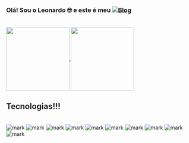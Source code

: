 ### Olá! Sou o Leonardo 🤓 e este é meu     [![Blog](https://img.shields.io/badge/LinkedIn-0077B5?style=for-the-badge&logo=linkedin&logoColor=white)](https://www.linkedin.com/in/onsafe/)<br/><br/>

<a href="https://github.com/Leonardo/github-readme-stats">
  <img height=170 align="center" src="https://github-readme-stats.vercel.app/api?username=OnSaffe&show_icons=true&theme=dracula" />
</a>
<a href="https://github.com/Leonardo/convoychat">
  <img height=170 align="center" src="https://github-readme-stats.vercel.app/api/top-langs?username=OnSaffe&layout=compact&langs_count=8&card_width=320&show_icons=true&theme=dracula" />
</a>

<br/>

## Tecnologias!!!

<div style="display: inline_block"><br/>
<img align="center" alt="mark" src="https://img.shields.io/badge/HTML5-E34F26?style=for-the-badge&logo=html5&logoColor=white">
<img align="center" alt="mark" src="https://img.shields.io/badge/TypeScript-007ACC?style=for-the-badge&logo=typescript&logoColor=white">
<img align="center" alt="mark" src="https://img.shields.io/badge/JavaScript-F7DF1E?style=for-the-badge&logo=javascript&logoColor=black">
<img align="center" alt="mark" src="https://img.shields.io/badge/CSS3-1572B6?style=for-the-badge&logo=css3&logoColor=white">
<img align="center" alt="mark" src="https://img.shields.io/badge/Python-14354C?style=for-the-badge&logo=python&logoColor=white">
<img align="center" alt="mark" src="https://img.shields.io/badge/React-20232A?style=for-the-badge&logo=react&logoColor=61DAFB">
<img align="center" alt="mark" src="https://img.shields.io/badge/GIT-E44C30?style=for-the-badge&logo=git&logoColor=white">
<img align="center" alt="mark" src="https://img.shields.io/badge/Visual_Studio_Code-0078D4?style=for-the-badge&logo=visual%20studio%20code&logoColor=white">
<img align="center" alt="mark" src="https://img.shields.io/badge/Figma-F24E1E?style=for-the-badge&logo=figma&logoColor=white">
<img align="center" alt="mark" src="https://img.shields.io/badge/Netlify-00C7B7?style=for-the-badge&logo=netlify&logoColor=white">

</div><br/>
